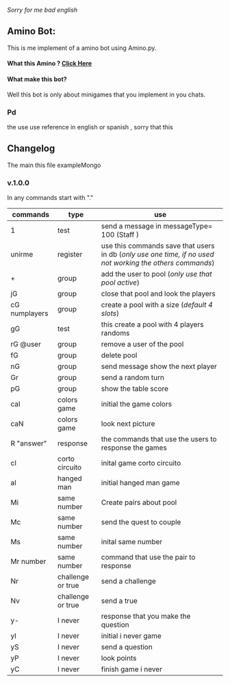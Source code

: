 *Sorry for me bad english*

## Amino Bot:
This is me implement of a amino bot using Amino.py.
#### What this Amino ? [Click Here](https://aminoapps.com)

#### What make this bot? 
Well this bot is only about minigames that you implement in you chats.
### Pd
the use use reference in english or spanish , sorry that this 
## Changelog
The main this file exampleMongo 
### v.1.0.0
In any commands start with "."

| commands |type  |use|
|--|--|--|
| 1 |test  |send a message in messageType= 100 (Staff )  |
|unirme|register|use this commands save that users in db (*only use one time, if no used not working the others commands*)|
|+|group|add the user to pool (*only use that pool active*)|
|jG|group|close that pool and look the players|
|cG numplayers|group|create a pool with a size (*default 4 slots*)|
|gG|test|this create a pool with 4 players randoms|
|rG @user|group| remove a user of the pool|
|fG|group|delete pool|
|nG|group|send message show the next player|
|Gr|group|send a random turn|
|pG|group|show the table score|
|caI|colors game|initial the game colors|
|caN|colors game|look next picture|
|R "answer"|response|the commands that use the users to response the games|
|cI|corto circuito| inital game corto circuito|
|aI|hanged man|initial hanged man game|
|Mi|same number|Create pairs about pool|
|Mc|same number|send the quest to couple|
|Ms|same number|inital same number|
|Mr number|same number|command that use the pair to response|
|Nr|challenge or true|send a challenge|
|Nv|challenge or true|send a true|
|y-|I never|response that you make the question|
|yI|I never|initial i never game|
|yS|I never|send a question|
|yP|I never|look points|
|yC|I never|finish game i never|

